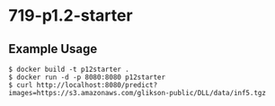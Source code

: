 # 719-p1.2-starter
## Example Usage
```
$ docker build -t p12starter .
$ docker run -d -p 8080:8080 p12starter
$ curl http://localhost:8080/predict?images=https://s3.amazonaws.com/glikson-public/DLL/data/inf5.tgz
```

